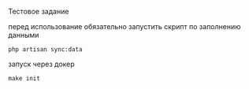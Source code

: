 Тестовое задание

перед использование обязательно запустить скрипт по заполнению данными
```
php artisan sync:data
```


запуск через докер
```
make init
```

